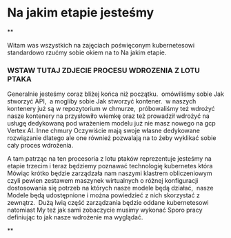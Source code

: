 # Na jakim etapie jesteśmy

**

Witam was wszystkich na zajęciach poświęconym kubernetesowi standardowo rzućmy sobie okiem na to Na jakim etapie. 

  

### WSTAW TUTAJ ZDJECIE PROCESU WDROZENIA Z LOTU PTAKA

  

Generalnie jesteśmy coraz bliżej końca niż początku.  omówiliśmy sobie Jak stworzyć API,  a mogliby sobie Jak stworzyć kontener.  w naszych kontenery już są w repozytorium w chmurze,  próbowaliśmy też wdrożyć nasze kontenery na przysłowiło wiemkę oraz też prowadził wdrożyć na usługę dedykowaną pod wrażeniem modelu już nie masz nowego na gcp Vertex AI. Inne chmury Oczywiście mają swoje własne dedykowane rozwiązanie dlatego ale one również pozwalają na to żeby wyklikać sobie  cały proces wdrożenia. 

  

A tam patrząc na ten procesoria z lotu ptaków reprezentuje jesteśmy na etapie trzecim i teraz będziemy poznawać technologię kubernetes która Mówiąc krótko będzie zarządzała nam naszymi klastrem obliczeniowym czyli pewien zestawem maszynek wirtualnych o różnej konfiguracji dostosowania się potrzeb na których nasze modele będą działać,  nasze Modele będą udostępnione i można powiedzieć z nich skorzystać z zewnątrz.  Dużą lwią część zarządzania będzie oddane kubernetesowi natomiast My też jak sami zobaczycie musimy wykonać Sporo pracy definiując to jak nasze wdrożenie ma wyglądać. 

  

**